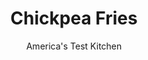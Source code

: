 ---
layout: ../../layouts/MarkdownPostLayout.astro
title: Chickpea Fries
author: America's Test Kitchen
pubDate: 2023-03-15
description: "These custardy, golden fries have a nutty, peppery flavor we think you’ll love."
image_url: https://res.cloudinary.com/hksqkdlah/image/upload/ar_1:1,c_fill,dpr_2.0,f_auto,fl_lossy.progressive.strip_profile,g_faces:auto,q_auto:low,w_344/SFS_ChickpeaFries-109_kwrk5q
tags: ["Appetizers","Side Dishes","Vegetables","Beans"]
calories: 16577
protein: 
carbohydrates: 1
fats: 57
fiber: 
ingredients: ["1 cup (4½ ounces), chickpea flour","¾ teaspoon, table salt","¼ teaspoon, pepper","2¼ cups, water","2 tablespoons, extra-virgin olive oil","2 quarts, vegetable oil for frying",", Lemon wedges","1 recipe dipping, sauce (see note)"]
serves: 32
time: "1¼ hours, plus 1 hour chilling"
instructions: ["Spray 8-inch square baking pan with vegetable oil spray. Combine chickpea flour, salt, and pepper in medium saucepan. Slowly whisk in water and olive oil until smooth. Bring to simmer over medium heat and cook, whisking constantly, until mixture is bubbling and slightly thickened, 3 to 4 minutes.","Stirring constantly with wooden spoon or rubber spatula, continue to cook over medium-low heat until batter is thickened to consistency of thick mashed potatoes and is no longer glossy, 6 to 8 minutes longer (spatula dragged through mixture should leave distinct trail).","Transfer batter to prepared pan and spread into even layer using greased rubber spatula. Let batter cool slightly, about 10 minutes. Cover with plastic wrap and refrigerate until batter is firm and fully set, at least 1 hour or up to 24 hours.","Turn mixture out onto cutting board. Cut into thirds to form 3 strips. Then cut each strip crosswise into 12 fries (you should have total of 36 fries).","Adjust oven rack to middle position and heat oven to 200 degrees. Set wire rack in rimmed baking sheet. Heat vegetable oil in large Dutch oven over medium-high heat to 375 degrees. Using spider skimmer or slotted spoon, carefully add half of fries to hot oil. Cook, without moving them, until fries begin to develop color, 30 seconds to 1 minute.","Continue to fry, stirring gently to prevent fries from sticking together or to bottom of pot, until fries are golden brown and crispy, 7 to 10 minutes longer. Adjust heat as needed to maintain oil temperature between 350 and 375 degrees.","Using spider skimmer or slotted spoon, transfer fries to prepared rack and season with salt and pepper to taste. Transfer to oven to keep warm. Return oil to 375 degrees and repeat frying with remaining fries. Serve with lemon wedges and dipping sauce."]
nutrition: ["34 mg Potassium, K","12 mg Phosphorus, P","2 mg Calcium, Ca","6 mg Magnesium, Mg","57 mg Sodium, Na","57 g Total lipid (fat)","40 g Fatty acids, total monounsaturated","9 g Fatty acids, total polyunsaturated","3 g Fatty acids, total saturated","17 µg Folate, food","17 g Water","2 g Carbohydrate, by difference","17 µg Folate, DFE","12 mg Vitamin E (alpha-tocopherol)","1 g Carbohydrates (net)","518 kcal Energy","16577 calories"]
notes: "Chickpea flour is also sold as garbanzo flour. We developed this recipe with Bobs Red Mill Chickpea Flour, but it also works with Italian chickpea flour (farina di ceci) or Indian chickpea flour (gram/besan). Its best to use a scale to weigh the flour for this recipe. Serve with Lemon and Herb Dipping Sauce, Honey and Spice Dipping Sauce, or Calabrian Chile Dipping Sauce."
---